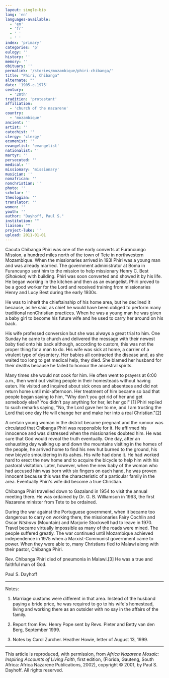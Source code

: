 ```yaml
---
layout: single-bio
lang: 'en'
languages-available:
  - 'en'
  - 'fr'
  - ' '
  - ' '
index: 'primary'
categories: 'p'
eulogy: ''
history: ''
memory: ''
obituary: ''
permalink: '/stories/mozambique/phiri-chibanga/'
title: "Phiri, Chibanga"
alternate: ""
date: '1905-c.1975'
century:
  - '20th'
tradition: 'protestant'
affiliation:
  - 'church of the nazarene'
country:
  - 'mozambique'
ancient: ''
artist: ''
catechist: ''
clergy: 'clergy'
ecumenist: ''
evangelist: 'evangelist'
nationalist: ''
martyr: ''
persecuted: ''
medical: ''
missionary: 'missionary'
musician: ''
nonafrican: ''
nonchristian: ''
photo: ''
scholar: ''
theologian: ''
translator: ''
women: ''
youth: ''
author: "Dayhoff, Paul S."
institution: ""
liaison: ""
project-luke: ''
upload: 2011-01-01
---
```




Cacuta Chibanga Phiri was one of the early converts at Furancungo Mission, a hundred miles north of the town of Tete in northwestern Mozambique. When the missionaries arrived in 193l Phiri was a young man and was already married.  The  government administrator at Boma in Furancungo sent him to the mission to help missionary Henry C. Best (*Shakoka*) with building.  Phiri was soon converted and showed it by his life.  He began working in the kitchen and then as an evangelist.  Phiri proved to be a good worker for the Lord and received training from missionaries Henry and Lucy Best during the early 1930s.

He was to inherit the chieftainship of his home area, but he declined it because, as he said, as chief he would have been obliged to perform many traditional nonChristian practices.  When he was a young man he was given a baby girl to become his future wife and he used to carry her around on his back.

His wife professed conversion but she was always a great trial to him.  One Sunday he came to church and delivered the message with their newest baby tied onto his back although, according to custom, this was not the proper thing for a man to do.  His wife was sick at home, a carrier of a virulent type of dysentery.  Her babies all contracted the disease and, as she waited too long to get medical help, they died.  She blamed her husband for their deaths because he failed to honour the ancestral spirits.

Many times she would not cook for him.  He often went to prayers at 6:00 a.m., then went out visiting people in their homesteads without having eaten.  He visited and inquired about sick ones and absentees and did not return home until mid-afternoon.  Her treatment of him became so bad that people began saying to him, "Why don't you get rid of her and get somebody else?  You didn't pay anything for her, let her go!" [1] Phiri replied to such remarks saying, "No, the Lord gave her to me, and I am trusting the Lord that one day He will change her and make her into a real Christian."[2]

A certain young woman in the district became pregnant and the rumour was circulated that Chibanga Phiri was responsible for it.  He affirmed his innocence and was distressed when the missionaries doubted him.  He was sure that God would reveal the truth eventually.  One day, after an exhausting day walking up and down the mountains visiting in the homes of the people, he arrived home to find his new hut burned to the ground, his new bicycle smouldering in its ashes.  His wife had done it.  He had worked hard to erect the new home and to acquire the bicycle to help him with his pastoral visitation.  Later, however, when the new baby of the woman who had accused him was born with six fingers on each hand, he was proven innocent because this was the characteristic of a particular family in the area.  Eventually Phiri's wife did become a true Christian.

Chibanga Phiri travelled down to Gazaland in 1954 to visit the annual meeting there.  He was ordained by Dr. G. B. Williamson in 1963, the first Nazarene minister from Tete to be ordained.

During the war against the Portuguese government, when it became too dangerous to carry on working there, the missionaries Fairy Cochlin and Oscar *Ntshava* (Mountain)  and Marjorie Stockwell had to leave in 1970.  Travel became virtually impossible as many of the roads were mined. The people suffered greatly.  The war continued until Mozambique achieved independence in 1975 when a Marxist-Communist government came to power. When they were able to, many Christians fled to Malawi along with their pastor, Chibanga Phiri.

Rev. Chibanga Phiri died of pneumonia in Malawi.[3] He was a true and faithful man of God.

Paul S. Dayhoff

---

Notes:

1.  Marriage customs were different in that area.  Instead of the husband paying a bride price, he was required to go to his wife's homestead, living and working there as an outsider with no say in the affairs of the family.

2. Report from Rev. Henry Pope sent by Revs. Pieter and Betty van den Berg, September 1999.

3. Notes by Carol Zurcher.  Heather Howie, letter of August 13, 1999.

---

This article is reproduced, with permission, from *Africa Nazarene Mosaic: Inspiring Accounts of Living Faith*, first edition, (Florida, Gauteng, South Africa: Africa Nazarene Publications, 2002), copyright &copy; 2001, by Paul S. Dayhoff.  All rights reserved.
